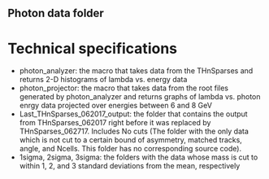 ## Photon data folder
# Technical specifications
- photon_analyzer: the macro that takes data from the THnSparses and returns 2-D histograms of lambda vs. energy data
- photon_projector: the macro that takes data from the root files generated by photon_analyzer and returns graphs of lambda vs. photon enrgy data projected over energies between 6 and 8 GeV
- Last_THnSparses_062017_output: the folder that contains the output from THnSparses_062017 right before it was replaced by THnSparses_062717. Includes No cuts (The folder with the only data which is not cut to a certain bound of asymmetry, matched tracks, angle, and Ncells. This folder has no corresponding source code). 
- 1sigma, 2sigma, 3sigma: the folders with the data whose mass is cut to within 1, 2, and 3 standard deviations from the mean, respectively
